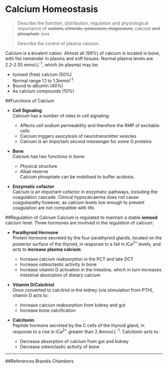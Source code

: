 # Calcium Homeostasis
> Describe the function, distribution, regulation and physiological importance of ~~sodium, chloride, potassium, magnesium,~~ calcium ~~and phosphate~~ ions 

<!--></!-->
> Describe the control of plasma calcium.

Calcium is a bivalent cation. Almost all (99%) of calcium is located in bone, with the remainder in plasma and soft tissues. Normal plasma levels are 2.2-2.55 mmol.L<sup>-1</sup>, which (in plasma) may be:
* Ionised (free) calcium (50%)  
Normal range 1.1 to 1.3mmol<sup>-1</sup>.
* Bound to albumin (40%)
* As calcium compounds (10%)

##Functions of Calcium
* **Cell Signaling**  
Calcium has a number of roles in cell signaling:
  * Affects cell sodium permeability and therefore the RMP of excitable cells
  * Calcium triggers exocytosis of neurotransmitter vesicles
  * Calcium is an important second messenger for some G proteins
  

* **Bone**  
Calcium has two functions in bone:
  * Physical structure
  * Alkali reserve  
  Calcium phosphate can be mobilised to buffer acidosis.
  
  
* **Enzymatic cofactor**  
Calcium is an important cofactor in enzymatic pathways, including the coagulation cascade. Clinical hypocalcaemia does not cause coagulopathy however, as calcium levels low enough to prevent coagulation are not compatible with life.

##Regulation of Calcium
Calcium is regulated to maintain a stable **ionised** calcium level. Three hormones are involved in the regulation of calcium:

* **Parathyroid Hormone**  
Protein hormone secreted by the four parathyroid glands, located on the posterior surface of the thyroid, in response to a fall in iCa<sup>2+</sup> levels, and acts to **increase plasma calcium**:
  * Increase calcium reabsorption in the PCT and late DCT
  * Increase osteoclastic activity in bone
  * Increase vitamin D activation in the intestine, which in turn increases intestinal absorption of dietary calcium


* **Vitamin D/Calcitriol**  
Once converted to calcitriol in the kidney (via stimulation from PTH), vitamin D acts to:
  * Increase calcium reabsorption from kidney and gut
  * Increase bone calcification

* **Calcitonin**  
Peptide hormone secreted by the C cells of the thyroid gland, in response to a rise in iCa<sup>2+</sup> greater than 2.4mmol.L<sup>-1</sup>. Calcitonin acts to:
  * Decrease absorption of calcium from gut and kidney
  * Decrease osteoclastic activity of bone

---
##References
Brandis
Chambers